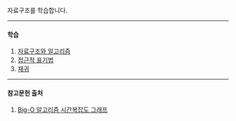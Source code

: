 자료구조를 학습합니다.

---

#### 학습
1. [자료구조와 알고리즘](https://github.com/YouAndMeToo3323/TIL/blob/main/%EC%9E%90%EB%A3%8C%EA%B5%AC%EC%A1%B0/learn/%EC%9E%90%EB%A3%8C%EA%B5%AC%EC%A1%B0%EC%99%80_%EC%95%8C%EA%B3%A0%EB%A6%AC%EC%A6%98.md)
2. [접근적 표기법](https://github.com/YouAndMeToo3323/TIL/blob/main/%EC%9E%90%EB%A3%8C%EA%B5%AC%EC%A1%B0/learn/%EC%A0%91%EA%B7%BC%EC%A0%81_%ED%91%9C%EA%B8%B0%EB%B2%95.md)
3. [재귀](https://github.com/YouAndMeToo3323/TIL/blob/main/%EC%9E%90%EB%A3%8C%EA%B5%AC%EC%A1%B0/learn/%EC%9E%AC%EA%B7%80.md)

---

#### 참고문헌 출처
1. [Big-O 알고리즘 시간복잡도 그래프](https://www.bigocheatsheet.com/)

